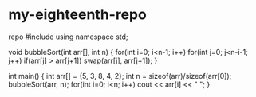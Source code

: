 # my-eighteenth-repo
repo
#include <iostream>
using namespace std;

void bubbleSort(int arr[], int n) {
    for(int i=0; i<n-1; i++)
        for(int j=0; j<n-i-1; j++)
            if(arr[j] > arr[j+1])
                swap(arr[j], arr[j+1]);
}

int main() {
    int arr[] = {5, 3, 8, 4, 2};
    int n = sizeof(arr)/sizeof(arr[0]);
    bubbleSort(arr, n);
    for(int i=0; i<n; i++) cout << arr[i] << " ";
}
